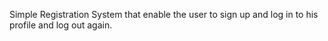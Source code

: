 Simple Registration System that enable the user to sign up and log in to his profile and log out again.
